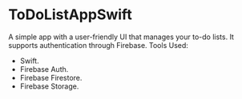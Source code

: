 # ToDoListAppSwift

A simple app with a user-friendly UI that manages your to-do lists. It supports authentication through Firebase.
Tools Used:  
- Swift. 
- Firebase Auth.
- Firebase Firestore.
- Firebase Storage.

